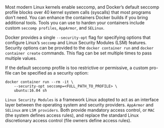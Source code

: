 
Most modern Linux kernels enable seccomp, and Docker’s default seccomp profile blocks over 40 kernel system calls (syscalls) that most programs don’t need. You can enhance the containers Docker builds if you bring additional tools. Tools you can use to harden your containers include custom `seccomp profiles`, `AppArmor`, and `SELinux`.

Docker provides a single `--security-opt` flag for specifying options that configure Linux’s `seccomp` and Linux Security Modules (LSM) features. Security options can be provided to the `docker container run` and `docker container create` commands. This flag can be set multiple times to pass multiple values.

 If the default seccomp profile is too restrictive or permissive, a custom pro- file can be specified as a security option:
 
```shell script
docker container run --rm -it \
    --security-opt seccomp=<FULL_PATH_TO_PROFILE> \
    ubuntu:16.04 sh
```

`Linux Security Modules` is a framework Linux adopted to act as an interface layer between the operating system and security providers. `AppArmor` and `SELinux` are `LSM providers`. Both provide mandatory access control, or `MAC` (the system defines access rules), and replace the standard Linux discretionary access control (file owners define access rules).
